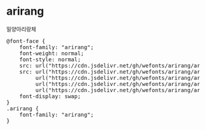 # arirang
밀양아리랑체

<pre>
@font-face {
    font-family: "arirang";
    font-weight: normal;
    font-style: normal;
    src: url("https://cdn.jsdelivr.net/gh/wefonts/arirang/arirang.eot");
    src: url("https://cdn.jsdelivr.net/gh/wefonts/arirang/arirang.eot?#iefix") format("embedded-opentype"),
         url("https://cdn.jsdelivr.net/gh/wefonts/arirang/arirang.woff2") format("woff2"),
         url("https://cdn.jsdelivr.net/gh/wefonts/arirang/arirang.woff") format("woff"),
         url("https://cdn.jsdelivr.net/gh/wefonts/arirang/arirang.ttf") format("truetype");
    font-display: swap;
}
.arirang {
    font-family: "arirang";
}
</pre>
